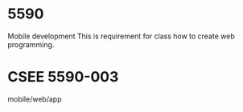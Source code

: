 # 5590
Mobile development
This is requirement for class how to create web programming.

# CSEE 5590-003
mobile/web/app
